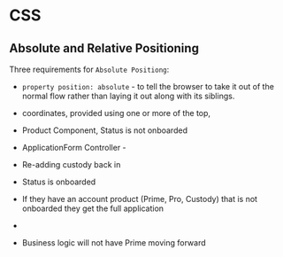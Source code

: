 # CSS

## Absolute and Relative Positioning
Three requirements for `Absolute Positiong`:
* `property position: absolute` - to tell the browser to take it out of the normal flow rather than laying it out along with its siblings.
* coordinates, provided using one or more of the top, 

* Product Component, Status is not onboarded

* ApplicationForm Controller - 


* Re-adding custody back in
* Status is onboarded

* If they have an account product (Prime, Pro, Custody) that is not onboarded they get the full application
* 

* Business logic will not have Prime moving forward
